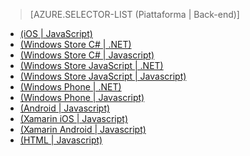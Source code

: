 ﻿> [AZURE.SELECTOR-LIST (Piattaforma | Back-end)]
- [(iOS | JavaScript)](/it-it/documentation/articles/mobile-services-ios-validate-modify-data-server-scripts/)
- [(Windows Store C# | .NET)](/it-it/documentation/articles/mobile-services-dotnet-backend-windows-store-dotnet-validate-modify-data/)
- [(Windows Store C# | Javascript)](/it-it/documentation/articles/mobile-services-windows-store-dotnet-validate-modify-data-server-scripts/)
- [(Windows Store JavaScript | .NET)](/it-it/documentation/articles/mobile-services-dotnet-backend-windows-store-javascript-validate-modify-data/)
- [(Windows Store JavaScript | Javascript)](/it-it/documentation/articles/mobile-services-windows-store-javascript-validate-modify-data-server-scripts/)
- [(Windows Phone | .NET)](/it-it/documentation/articles/mobile-services-dotnet-backend-windows-phone-validate-modify-data/)
- [(Windows Phone | Javascript)](/it-it/documentation/articles/mobile-services-windows-phone-validate-modify-data-server-scripts/)
- [(Android | Javascript)](/it-it/documentation/articles/mobile-services-android-validate-modify-data-server-scripts/)
- [(Xamarin iOS | Javascript)](/it-it/documentation/articles/partner-xamarin-mobile-services-ios-validate-modify-data-server-scripts/)
- [(Xamarin Android | Javascript)](/it-it/documentation/articles/partner-xamarin-mobile-services-android-validate-modify-data-server-scripts/)
- [(HTML | Javascript)](/it-it/documentation/articles/mobile-services-html-validate-modify-data-server-scripts/)


<!--HONumber=42-->
